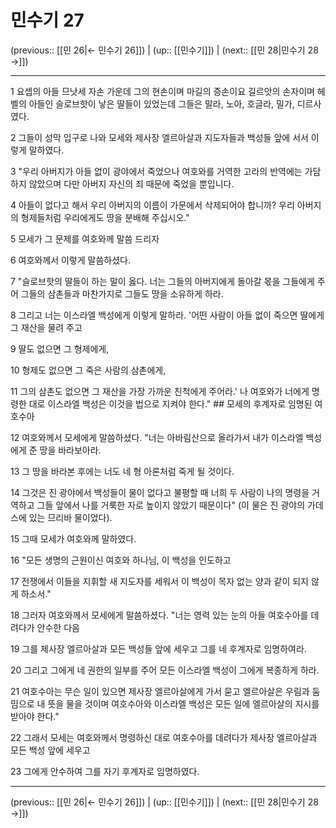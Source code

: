 # 민수기 27

(previous:: [[민 26|← 민수기 26]]) | (up:: [[민수기]]) | (next:: [[민 28|민수기 28 →]])

***




1 
요셉의 아들 므낫세 자손 가운데 그의 현손이며 마길의 증손이요 길르앗의 손자이며 헤벨의 아들인 슬로브핫이 낳은 딸들이 있었는데 그들은 말라, 노아, 호글라, 밀가, 디르사였다. 



2 
그들이 성막 입구로 나와 모세와 제사장 엘르아살과 지도자들과 백성들 앞에 서서 이렇게 말하였다. 



3 
"우리 아버지가 아들 없이 광야에서 죽었으나 여호와를 거역한 고라의 반역에는 가담하지 않았으며 다만 아버지 자신의 죄 때문에 죽었을 뿐입니다. 



4 
아들이 없다고 해서 우리 아버지의 이름이 가문에서 삭제되어야 합니까? 우리 아버지의 형제들처럼 우리에게도 땅을 분배해 주십시오." 



5 
모세가 그 문제를 여호와께 말씀 드리자 



6 
여호와께서 이렇게 말씀하셨다. 



7 
"슬로브핫의 딸들이 하는 말이 옳다. 너는 그들의 아버지에게 돌아갈 몫을 그들에게 주어 그들의 삼촌들과 마찬가지로 그들도 땅을 소유하게 하라. 



8 
그리고 너는 이스라엘 백성에게 이렇게 말하라. '어떤 사람이 아들 없이 죽으면 딸에게 그 재산을 물려 주고 



9 
딸도 없으면 그 형제에게, 



10 
형제도 없으면 그 죽은 사람의 삼촌에게, 



11 
그의 삼촌도 없으면 그 재산을 가장 가까운 친척에게 주어라.' 나 여호와가 너에게 명령한 대로 이스라엘 백성은 이것을 법으로 지켜야 한다." ## 모세의 후계자로 임명된 여호수아 



12 
여호와께서 모세에게 말씀하셨다. "너는 아바림산으로 올라가서 내가 이스라엘 백성에게 준 땅을 바라보아라. 



13 
그 땅을 바라본 후에는 너도 네 형 아론처럼 죽게 될 것이다. 



14 
그것은 진 광야에서 백성들이 물이 없다고 불평할 때 너희 두 사람이 나의 명령을 거역하고 그들 앞에서 나를 거룩한 자로 높이지 않았기 때문이다" (이 물은 진 광야의 가데스에 있는 므리바 물이었다). 



15 
그때 모세가 여호와께 말하였다. 



16 
"모든 생명의 근원이신 여호와 하나님, 이 백성을 인도하고 



17 
전쟁에서 이들을 지휘할 새 지도자를 세워서 이 백성이 목자 없는 양과 같이 되지 않게 하소서." 



18 
그러자 여호와께서 모세에게 말씀하셨다. "너는 영력 있는 눈의 아들 여호수아를 데려다가 안수한 다음 



19 
그를 제사장 엘르아살과 모든 백성들 앞에 세우고 그를 네 후계자로 임명하여라. 



20 
그리고 그에게 네 권한의 일부를 주어 모든 이스라엘 백성이 그에게 복종하게 하라. 



21 
여호수아는 무슨 일이 있으면 제사장 엘르아살에게 가서 묻고 엘르아살은 우림과 둠밈으로 내 뜻을 물을 것이며 여호수아와 이스라엘 백성은 모든 일에 엘르아살의 지시를 받아야 한다." 



22 
그래서 모세는 여호와께서 명령하신 대로 여호수아를 데려다가 제사장 엘르아살과 모든 백성 앞에 세우고 



23 
그에게 안수하여 그를 자기 후계자로 임명하였다.

***

(previous:: [[민 26|← 민수기 26]]) | (up:: [[민수기]]) | (next:: [[민 28|민수기 28 →]])
